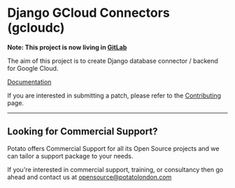 # Django GCloud Connectors (gcloudc)

**Note: This project is now living in [GitLab](https://gitlab.com/potato-oss/google-cloud/django-gcloud-connectors)**

The aim of this project is to create Django database connector / backend for Google Cloud.

[Documentation](https://potato-oss.gitlab.io/google-cloud/django-gcloud-connectors/)

If you are interested in submitting a patch, please refer to the [Contributing](https://potato-oss.gitlab.io/google-cloud/django-gcloud-connectors/contributing) page.

---

## Looking for Commercial Support?

Potato offers Commercial Support for all its Open Source projects and we can tailor a support package to your needs.

If you're interested in commercial support, training, or consultancy then go ahead and contact us at [opensource@potatolondon.com](mailto:opensource@potatolondon.com)
